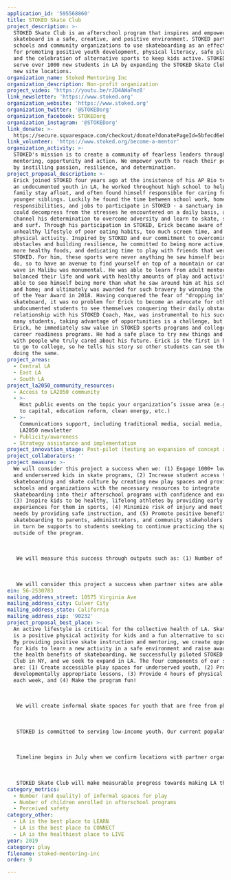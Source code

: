 ```yaml
---
application_id: '595568860'
title: STOKED Skate Club
project_description: >-
  STOKED Skate Club is an afterschool program that inspires and empowers kids to
  skateboard in a safe, creative, and positive environment. STOKED partners with
  schools and community organizations to use skateboarding as an effective tool
  for promoting positive youth development, physical literacy, safe play spaces,
  and the celebration of alternative sports to keep kids active. STOKED will
  serve over 1000 new students in LA by expanding the STOKED Skate Club to 15
  new site locations.
organization_name: Stoked Mentoring Inc
organization_description: Non-profit organization
project_video: 'https://youtu.be/rJD4AWaFmz8'
link_newsletter: 'https://www.stoked.org'
organization_website: 'https://www.stoked.org'
organization_twitter: '@STOKEDorg'
organization_facebook: STOKEDorg
organization_instagram: '@STOKEDorg'
link_donate: >-
  https://secure.squarespace.com/checkout/donate?donatePageId=5bfecd6eb8a045f2dc857708
link_volunteer: 'https://www.stoked.org/become-a-mentor'
organization_activity: >-
  STOKED's mission is to create a community of fearless leaders through
  mentoring, opportunity and action. We empower youth to reach their potential
  by instilling passion, resilience, and determination.
project_proposal_description: >-
  Erick joined STOKED four years ago at the insistence of his AP Bio teacher. As
  an undocumented youth in LA, he worked throughout high school to help his
  family stay afloat, and often found himself responsible for caring for three
  younger siblings. Luckily he found the time between school work, home
  responsibilities, and jobs to participate in STOKED - a sanctuary in which he
  could decompress from the stresses he encountered on a daily basis, and
  channel his determination to overcome adversity and learn to skate, snowboard,
  and surf. Through his participation in STOKED, Erick became aware of his
  unhealthy lifestyle of poor eating habits, too much screen time, and limited
  physical activity. Inspired by STOKED and our commitment to overcoming
  obstacles and building resilience, he committed to being more active, eating
  more healthy foods, and dedicating time to play with friends that were also in
  STOKED. For him, these sports were never anything he saw himself being able to
  do, so to have an avenue to find yourself on top of a mountain or catching a
  wave in Malibu was monumental. He was able to learn from adult mentors that
  balanced their life and work with healthy amounts of play and activity. He was
  able to see himself being more than what he saw around him at his school, job,
  and home; and ultimately was awarded for such bravery by winning the Student
  of the Year Award in 2018. Having conquered the fear of "dropping in" on a
  skateboard, it was no problem for Erick to become an advocate for other
  undocumented students to see themselves conquering their daily obstacles. His
  relationship with his STOKED Coach, Max, was instrumental to his success. For
  many students, taking advantage of opportunities is a challenge, but for
  Erick, he immediately saw value in STOKED sports programs and college and
  career readiness programs. He had a safe place to try new things and learn
  with people who truly cared about his future. Erick is the first in his family
  to go to college, so he tells his story so other students can see themselves
  doing the same.
project_areas:
  - Central LA
  - East LA
  - South LA
project_la2050_community_resources:
  - Access to LA2050 community
  - >-
    Host public events on the topic your organization’s issue area (e.g. access
    to capital, education reform, clean energy, etc.) 
  - >-
    Communications support, including traditional media, social media, and
    LA2050 newsletter
  - Publicity/awareness
  - Strategy assistance and implementation
project_innovation_stage: Post-pilot (testing an expansion of concept after initially successful pilot)
project_collaborators: ''
project_measure: >-
  We will consider this project a success when we: (1) Engage 1000+ low-income
  and underserved kids in skate programs, (2) Increase student access to
  skateboarding and skate culture by creating new play spaces and providing
  schools and organizations with the necessary resources to integrate
  skateboarding into their afterschool programs with confidence and excitement,
  (3) Inspire kids to be healthy, lifelong athletes by providing early positive
  experiences for them in sports, (4) Minimize risk of injury and meet community
  needs by providing safe instruction, and (5) Promote positive benefits of
  skateboarding to parents, administrators, and community stakeholders who will
  in turn be supports to students seeking to continue practicing the sport
  outside of the program. 
   
   
   
   We will measure this success through outputs such as: (1) Number of student participants from low-income families engaged, and (2) Number of newly created play spaces for skateboarding. We will measure student participant outcomes through a series of self-reported surveys administered periodically over the duration of the program. Surveys will measure: (1) Increases in students’ feelings of optimism, confidence, creativity, and resilience, (2) Feelings of safety and connection to their school and community, and (3) Feelings of confidence in their skate skills and ability to teach others. 
   
   
   
   We will consider this project a success when partner sites are able to sustain programs for years to come at very low cost because the initial equipment and materials costs are not a factor.
ein: 56-2530783
mailing_address_street: 10575 Virginia Ave
mailing_address_city: Culver City
mailing_address_state: California
mailing_address_zip: '90232'
project_proposal_best_place: >-
  An active lifestyle is critical for the collective health of LA. Skateboarding
  is a positive physical activity for kids and a fun alternative to screen time.
  By providing positive skate instruction and mentoring, we create opportunities
  for kids to learn a new activity in a safe environment and raise awareness of
  the health benefits of skateboarding. We successfully piloted STOKED Skate
  Club in NY, and we seek to expand in LA. The four components of our strategy
  are: (1) Create accessible play spaces for underserved youth, (2) Provide
  developmentally appropriate lessons, (3) Provide 4 hours of physical activity
  each week, and (4) Make the program fun! 
   
   
   
   We will create informal skate spaces for youth that are free from physical and emotional threats through partnerships with schools and organizations such as Aspire Public Schools with yards that can be transformed into skateparks using movable obstacles. We will provide all gear at no cost, recruit kids that are less likely to be engaged in traditional sports, as well as increase participation among girls through targeted recruitment, and provide training for coaches and professional development to ensure lessons are age appropriate. We will provide a mix of lessons and free skate over 240 min / week. Kids will learn basic skills, etiquette, and safety guidelines needed to practice the sport outside the program. And it is essential that kids have fun! We will focus on goal setting rather than winning and losing, support peer mentoring where kids build healthy relationships, engage parents to help kids carry their practice outside of the program, and use rewards and incentives to celebrate successes such as stickers and badges. 
   
   
   
   STOKED is committed to serving low-income youth. Our current population is 97% Latinx students, with the remaining 3% Black, Asian or Pacific Islander. 42% of students identify as female, which is almost double the percentage of women that participate in action sports in society at large (25%). 
   
   
   
   Timeline begins in July when we confirm locations with partner organizations. In August we will visit sites, recruit, deliver equipment, hire and train coaches. The first 8-wk session will launch at sites Sept-Nov, the second session will be Dec-Feb, and the third will be Mar-May. In June we will compile data for presentation. 
   
   
   
   STOKED Skate Club will make measurable progress towards making LA the best place to play by: (1) Engaging 1,000 underserved youth in skate programs, (2) Inspiring them with skills to be active lifelong athletes, (3) Increasing positive mentor/peer relationships, (4) Creating stronger connections to community, (5) Increasing kids’ access to skateboarding and skate culture, (6) Providing schools and organizations with the resources to integrate skating into their afterschool programs with confidence and excitement, (7) Minimizing risk of injury by providing safe instruction, and (8) Promoting positive benefits of skateboarding to parents and community.
category_metrics:
  - Number (and quality) of informal spaces for play
  - Number of children enrolled in afterschool programs
  - Perceived safety
category_other:
  - LA is the best place to LEARN
  - LA is the best place to CONNECT
  - LA is the healthiest place to LIVE
year: 2019
category: play
filename: stoked-mentoring-inc
order: 9

---
```

